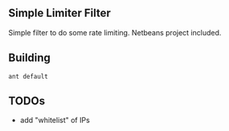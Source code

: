 ## Simple Limiter Filter

Simple filter to do some rate limiting.  Netbeans project included.

## Building

    ant default

## TODOs

* add "whitelist" of IPs
